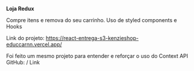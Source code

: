 **Loja Redux**

Compre itens e remova do seu carrinho. Uso de styled components e Hooks

Link do projeto: https://react-entrega-s3-kenzieshop-educcarnn.vercel.app/

Foi feito um mesmo projeto para entender e reforçar o uso do Context API
GitHub: / Link
